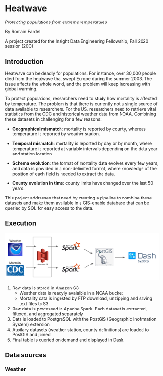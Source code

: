 # Heatwave
_Protecting populations from extreme temperatures_

By Romain Fardel

A project created for the Insight Data Engineering Fellowship, 
Fall 2020 session (20C)

## Introduction

Heatwave can be deadly for populations. For instance, 
over 30,000 people died from the heatwave that swept Europe 
during the summer 2003. The issue affects the whole world, 
and the problem will keep increasing with global warming. 

To protect populations, researchers need to study 
how mortality is affected by temperature. 
The problem is that there is currently not a single source of 
data available to researchers. 
For the US, researchers need to retrieve vital statistics 
from the CDC and historical weather data from NOAA. 
Combining these datasets in challenging for a few reasons:

- **Geographical mismatch**: mortality is reported by county, 
whereas temperature is reported by weather station.

- **Temporal mismatch**: mortality is reported by day or by month, 
where temperature is reported at variable intervals depending 
on the data year and station location.

- **Schema evolution**: the format of mortality data evolves every few years, 
and data is provided in a non-delimited format, 
where knowledge of the position of each field is needed to extract the data.

- **County evolution in time**: county limits have changed over the last 50 years.

This project addresses that need by creating a pipeline 
to combine these datasets and make them available in a GIS-enable database 
that can be queried by SQL for easy access to the data.

## Execution

![Tech stack](./assets/tech_stack.png)

1. Raw data is stored in Amazon S3
    - Weather data is readyly avaialble in a NOAA bucket
    - Mortality data is ingested by FTP download, unzipping and saving 
    text files to S3
1. Raw data is processed in Apache Spark. Each dataset is extracted, 
filtered, and aggregated separately
1. Data is loaded to PostgreSQL with the PostGIS (Geographic Inofrmation System) extension
1. Auxilary datasets (weather station, county definitions) are loaded to PostGIS and joined
1. Final table is queried on demand and displayed in Dash.

## Data sources

### Weather

